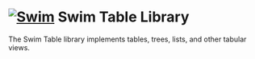 # [![Swim](https://docs.swimos.org/readme/breach-marlin-blue-wide.svg)](https://www.swimos.org) Swim Table Library

The Swim Table library implements tables, trees, lists, and other tabular views.
